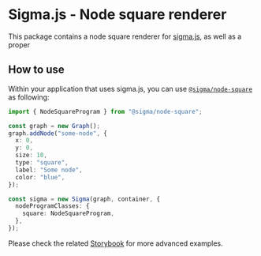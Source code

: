 # Sigma.js - Node square renderer

This package contains a node square renderer for [sigma.js](https://sigmajs.org), as well as a proper

## How to use

Within your application that uses sigma.js, you can use [`@sigma/node-square`](https://www.npmjs.com/package/@sigma/node-square) as following:

```typescript
import { NodeSquareProgram } from "@sigma/node-square";

const graph = new Graph();
graph.addNode("some-node", {
  x: 0,
  y: 0,
  size: 10,
  type: "square",
  label: "Some node",
  color: "blue",
});

const sigma = new Sigma(graph, container, {
  nodeProgramClasses: {
    square: NodeSquareProgram,
  },
});
```

Please check the related [Storybook](https://github.com/jacomyal/sigma.js/tree/main/packages/storybook/stories/node-square) for more advanced examples.

